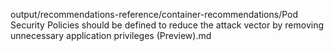 output/recommendations-reference/container-recommendations/Pod Security Policies should be defined to reduce the attack vector by removing unnecessary application privileges (Preview).md